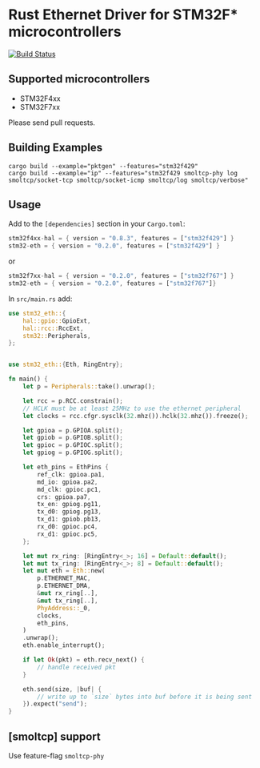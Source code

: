 # Rust Ethernet Driver for STM32F* microcontrollers

[![Build Status](https://travis-ci.org/stm32-rs/stm32-eth.svg?branch=master)](https://travis-ci.org/stm32-rs/stm32-eth)

## Supported microcontrollers

* STM32F4xx
* STM32F7xx

Please send pull requests.

## Building Examples
```
cargo build --example="pktgen" --features="stm32f429"
cargo build --example="ip" --features="stm32f429 smoltcp-phy log smoltcp/socket-tcp smoltcp/socket-icmp smoltcp/log smoltcp/verbose"
```

## Usage

Add to the `[dependencies]` section in your `Cargo.toml`:
```rust
stm32f4xx-hal = { version = "0.8.3", features = ["stm32f429"] }
stm32-eth = { version = "0.2.0", features = ["stm32f429"] }
```
or
```rust
stm32f7xx-hal = { version = "0.2.0", features = ["stm32f767"] }
stm32-eth = { version = "0.2.0", features = ["stm32f767"]}
```

In `src/main.rs` add:
```rust
use stm32_eth::{
    hal::gpio::GpioExt,
    hal::rcc::RccExt,
    stm32::Peripherals,
};


use stm32_eth::{Eth, RingEntry};

fn main() {
    let p = Peripherals::take().unwrap();

    let rcc = p.RCC.constrain();
    // HCLK must be at least 25MHz to use the ethernet peripheral
    let clocks = rcc.cfgr.sysclk(32.mhz()).hclk(32.mhz()).freeze();

    let gpioa = p.GPIOA.split();
    let gpiob = p.GPIOB.split();
    let gpioc = p.GPIOC.split();
    let gpiog = p.GPIOG.split();

    let eth_pins = EthPins {
        ref_clk: gpioa.pa1,
        md_io: gpioa.pa2,
        md_clk: gpioc.pc1,
        crs: gpioa.pa7,
        tx_en: gpiog.pg11,
        tx_d0: gpiog.pg13,
        tx_d1: gpiob.pb13,
        rx_d0: gpioc.pc4,
        rx_d1: gpioc.pc5,
    };

    let mut rx_ring: [RingEntry<_>; 16] = Default::default();
    let mut tx_ring: [RingEntry<_>; 8] = Default::default();
    let mut eth = Eth::new(
        p.ETHERNET_MAC,
        p.ETHERNET_DMA,
        &mut rx_ring[..],
        &mut tx_ring[..],
        PhyAddress::_0,
        clocks,
        eth_pins,
    )
    .unwrap();
    eth.enable_interrupt();

    if let Ok(pkt) = eth.recv_next() {
        // handle received pkt
    }

    eth.send(size, |buf| {
        // write up to `size` bytes into buf before it is being sent
    }).expect("send");
}
```

## [smoltcp] support

Use feature-flag `smoltcp-phy`
